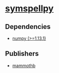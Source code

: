 # [symspellpy](https://pypi.org/project/symspellpy)

## Dependencies
- [numpy (>=1.13.1)](packages/n/numpy.md)



## Publishers
- [mammothb](https://pypi.org/user/mammothb)

